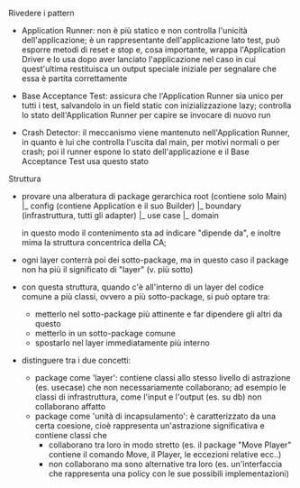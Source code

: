 Rivedere i pattern
- Application Runner: non è più statico e non controlla
    l'unicità dell'applicazione; è un rappresentante dell'applicazione
    lato test, può esporre metodi di reset e stop e, cosa importante,
    wrappa l'Application Driver e lo usa dopo aver lanciato l'applicazione
    nel caso in cui quest'ultima restituisca un output speciale iniziale
    per segnalare che essa è partita correttamente
  
- Base Acceptance Test: assicura che l'Application Runner sia unico per tutti i 
    test, salvandolo in un field static con inizializzazione lazy;
    controlla lo stato dell'Application Runner per capire se invocare di nuovo run
    
- Crash Detector: il meccanismo viene mantenuto nell'Application Runner,
    in quanto è lui che controlla l'uscita dal main, per motivi normali
    o per crash; poi il runner espone lo stato dell'applicazione 
    e il Base Acceptance Test usa questo stato
  
Struttura
- provare una alberatura di package gerarchica
   root (contiene solo Main)
     |_ config (contiene Application e il suo Builder)
       |_ boundary (infrastruttura, tutti gli adapter)
         |_ use case
           |_ domain
  
  in questo modo il contenimento sta ad indicare
  "dipende da", e inoltre mima la struttura concentrica della CA;

- ogni layer conterrà poi dei sotto-package, ma in questo caso il 
  package non ha più il significato di "layer" (v. più sotto)

- con questa struttura, quando c'è all'interno di un layer del codice
  comune a più classi, ovvero a più sotto-package, si può optare tra:
  - metterlo nel sotto-package più attinente e far dipendere gli altri da questo
  - metterlo in un sotto-package comune
  - spostarlo nel layer immediatamente più interno

- distinguere tra i due concetti:
  - package come 'layer': contiene classi allo stesso livello di astrazione
    (es. usecase) che non necessariamente collaborano; ad esempio
    le classi di infrastruttura, come l'input e l'output (es. su db)
    non collaborano affatto
  - package come 'unità di incapsulamento': è caratterizzato da una certa
    coesione, cioè rappresenta un'astrazione significativa e contiene classi che
    - collaborano tra loro in modo stretto (es. il package "Move Player"
      contiene il comando Move, il Player, le eccezioni relative ecc..)
    - non collaborano ma sono alternative tra loro (es. un'interfaccia
      che rappresenta una policy con le sue possibili implementazioni)
      